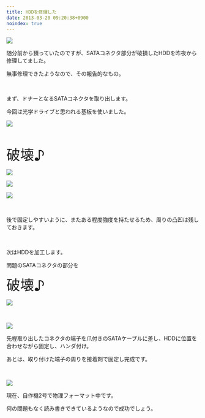 ```yaml
---
title: HDDを修理した
date: 2013-03-20 09:20:38+0900
noindex: true
---
```


![](./IMG_0280.JPG)

<p>随分前から預っていたのですが、SATAコネクタ部分が破損したHDDを昨夜から修理してました。</p>
<p>無事修理できたようなので、その報告的なもの。</p>
<p>&nbsp;</p>
<p>まず、ドナーとなるSATAコネクタを取り出します。</p>
<p>今回は光学ドライブと思われる基板を使いました。</p>

![](./IMG_0281.JPG)

<p>&nbsp;</p>
<p><span style="font-size:36px;">破壊♪</span></p>

![](./IMG_0282.JPG)


![](./IMG_0283.JPG)


![](./IMG_0287.JPG)

<p>&nbsp;</p>
<p>後で固定しやすいように、またある程度強度を持たせるため、周りの凸凹は残しておきます。</p>
<p>&nbsp;</p>
<p>次はHDDを加工します。</p>
<p>問題のSATAコネクタの部分を</p>
<p><span style="font-size:36px;">破壊♪</span></p>

![](./IMG_0293.JPG)

<p>&nbsp;</p>

![](./IMG_0292.JPG)

<p>先程取り出したコネクタの端子を爪付きのSATAケーブルに差し、HDDに位置を合わせながら固定し、ハンダ付け。</p>
<p>あとは、取り付けた端子の周りを接着剤で固定し完成です。</p>
<p>&nbsp;</p>

![](./IMG_0295.JPG)

<p>現在、自作機2号で物理フォーマット中です。</p>
<p>何の問題もなく読み書きできているようなので成功でしょう。</p>
